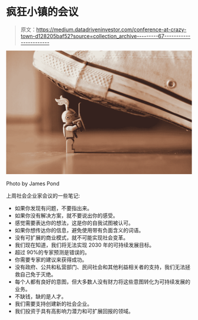 # 疯狂小镇的会议

> 原文：<https://medium.datadriveninvestor.com/conference-at-crazy-town-d128205baf52?source=collection_archive---------67----------------------->

![](img/8c5b2f2158deed59129f47ca35e4f246.png)

Photo by James Pond

上周社会企业家会议的一些笔记:

*   如果你发现有问题，不要指出来。
*   如果你没有解决方案，就不要说出你的感受。
*   感觉需要表达你的想法，这是你的自我试图被认可。
*   如果你想传达你的信息，避免使用带有负面含义的词语。
*   没有可扩展的商业模式，就不可能实现社会变革。
*   我们现在知道，我们将无法实现 2030 年的可持续发展目标。
*   超过 90%的专家预测是错误的。
*   你需要专家的建议来获得成功。
*   没有政府、公共和私营部门、民间社会和其他利益相关者的支持，我们无法拯救自己免于灭绝。
*   每个人都有良好的意图，但大多数人没有财力将这些意图转化为可持续发展的业务。
*   不缺钱，缺的是人才。
*   我们需要支持创建新的社会企业。
*   我们投资于具有高影响力潜力和可扩展回报的领域。